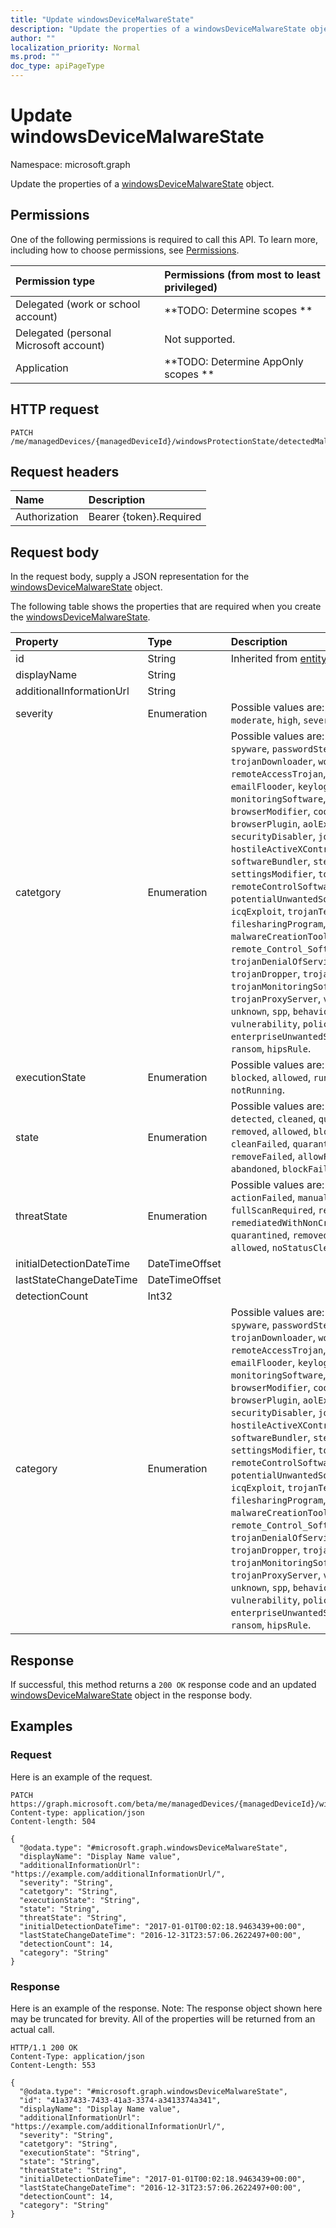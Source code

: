 ```yaml
---
title: "Update windowsDeviceMalwareState"
description: "Update the properties of a windowsDeviceMalwareState object."
author: ""
localization_priority: Normal
ms.prod: ""
doc_type: apiPageType
---
```


# Update windowsDeviceMalwareState

Namespace: microsoft.graph

Update the properties of a [windowsDeviceMalwareState](../resources/windowsdevicemalwarestate.md) object.

## Permissions
One of the following permissions is required to call this API. To learn more, including how to choose permissions, see [Permissions](/concepts/permissions-reference.md).

|Permission type|Permissions (from most to least privileged)|
|:---|:---|
|Delegated (work or school account)|**TODO: Determine scopes **|
|Delegated (personal Microsoft account)|Not supported.|
|Application|**TODO: Determine AppOnly scopes **|

## HTTP request
<!-- {
  "blockType": "ignored"
}
-->
``` http
PATCH /me/managedDevices/{managedDeviceId}/windowsProtectionState/detectedMalwareState/{windowsDeviceMalwareStateId}
```

## Request headers
|Name|Description|
|:---|:---|
|Authorization|Bearer {token}.Required|

## Request body
In the request body, supply a JSON representation for the [windowsDeviceMalwareState](../resources/windowsdevicemalwarestate.md) object.

The following table shows the properties that are required when you create the [windowsDeviceMalwareState](../resources/windowsdevicemalwarestate.md).

|Property|Type|Description|
|:---|:---|:---|
|id|String| Inherited from [entity](../resources/entity.md)|
|displayName|String||
|additionalInformationUrl|String||
|severity|Enumeration| Possible values are: `unknown`, `low`, `moderate`, `high`, `severe`.|
|catetgory|Enumeration| Possible values are: `invalid`, `adware`, `spyware`, `passwordStealer`, `trojanDownloader`, `worm`, `backdoor`, `remoteAccessTrojan`, `trojan`, `emailFlooder`, `keylogger`, `dialer`, `monitoringSoftware`, `browserModifier`, `cookie`, `browserPlugin`, `aolExploit`, `nuker`, `securityDisabler`, `jokeProgram`, `hostileActiveXControl`, `softwareBundler`, `stealthNotifier`, `settingsModifier`, `toolBar`, `remoteControlSoftware`, `trojanFtp`, `potentialUnwantedSoftware`, `icqExploit`, `trojanTelnet`, `exploit`, `filesharingProgram`, `malwareCreationTool`, `remote_Control_Software`, `tool`, `trojanDenialOfService`, `trojanDropper`, `trojanMassMailer`, `trojanMonitoringSoftware`, `trojanProxyServer`, `virus`, `known`, `unknown`, `spp`, `behavior`, `vulnerability`, `policy`, `enterpriseUnwantedSoftware`, `ransom`, `hipsRule`.|
|executionState|Enumeration| Possible values are: `unknown`, `blocked`, `allowed`, `running`, `notRunning`.|
|state|Enumeration| Possible values are: `unknown`, `detected`, `cleaned`, `quarantined`, `removed`, `allowed`, `blocked`, `cleanFailed`, `quarantineFailed`, `removeFailed`, `allowFailed`, `abandoned`, `blockFailed`.|
|threatState|Enumeration| Possible values are: `active`, `actionFailed`, `manualStepsRequired`, `fullScanRequired`, `rebootRequired`, `remediatedWithNonCriticalFailures`, `quarantined`, `removed`, `cleaned`, `allowed`, `noStatusCleared`.|
|initialDetectionDateTime|DateTimeOffset||
|lastStateChangeDateTime|DateTimeOffset||
|detectionCount|Int32||
|category|Enumeration| Possible values are: `invalid`, `adware`, `spyware`, `passwordStealer`, `trojanDownloader`, `worm`, `backdoor`, `remoteAccessTrojan`, `trojan`, `emailFlooder`, `keylogger`, `dialer`, `monitoringSoftware`, `browserModifier`, `cookie`, `browserPlugin`, `aolExploit`, `nuker`, `securityDisabler`, `jokeProgram`, `hostileActiveXControl`, `softwareBundler`, `stealthNotifier`, `settingsModifier`, `toolBar`, `remoteControlSoftware`, `trojanFtp`, `potentialUnwantedSoftware`, `icqExploit`, `trojanTelnet`, `exploit`, `filesharingProgram`, `malwareCreationTool`, `remote_Control_Software`, `tool`, `trojanDenialOfService`, `trojanDropper`, `trojanMassMailer`, `trojanMonitoringSoftware`, `trojanProxyServer`, `virus`, `known`, `unknown`, `spp`, `behavior`, `vulnerability`, `policy`, `enterpriseUnwantedSoftware`, `ransom`, `hipsRule`.|



## Response
If successful, this method returns a `200 OK` response code and an updated [windowsDeviceMalwareState](../resources/windowsdevicemalwarestate.md) object in the response body.

## Examples

### Request
Here is an example of the request.
<!-- {
  "blockType": "request",
  "name": "update_windowsdevicemalwarestate"
}
-->
``` http
PATCH https://graph.microsoft.com/beta/me/managedDevices/{managedDeviceId}/windowsProtectionState/detectedMalwareState/{windowsDeviceMalwareStateId}
Content-type: application/json
Content-length: 504

{
  "@odata.type": "#microsoft.graph.windowsDeviceMalwareState",
  "displayName": "Display Name value",
  "additionalInformationUrl": "https://example.com/additionalInformationUrl/",
  "severity": "String",
  "catetgory": "String",
  "executionState": "String",
  "state": "String",
  "threatState": "String",
  "initialDetectionDateTime": "2017-01-01T00:02:18.9463439+00:00",
  "lastStateChangeDateTime": "2016-12-31T23:57:06.2622497+00:00",
  "detectionCount": 14,
  "category": "String"
}
```

### Response
Here is an example of the response. Note: The response object shown here may be truncated for brevity. All of the properties will be returned from an actual call.
<!-- {
  "blockType": "response",
  "truncated": true
}
-->
``` http
HTTP/1.1 200 OK
Content-Type: application/json
Content-Length: 553

{
  "@odata.type": "#microsoft.graph.windowsDeviceMalwareState",
  "id": "41a37433-7433-41a3-3374-a3413374a341",
  "displayName": "Display Name value",
  "additionalInformationUrl": "https://example.com/additionalInformationUrl/",
  "severity": "String",
  "catetgory": "String",
  "executionState": "String",
  "state": "String",
  "threatState": "String",
  "initialDetectionDateTime": "2017-01-01T00:02:18.9463439+00:00",
  "lastStateChangeDateTime": "2016-12-31T23:57:06.2622497+00:00",
  "detectionCount": 14,
  "category": "String"
}
```

